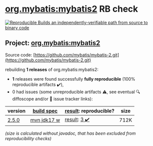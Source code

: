 [org.mybatis:mybatis2](https://central.sonatype.com/artifact/org.mybatis/mybatis2/2.5.0/versions) RB check
=======

[![Reproducible Builds](https://reproducible-builds.org/images/logos/rb.svg) an independently-verifiable path from source to binary code](https://reproducible-builds.org/)

## Project: [org.mybatis:mybatis2](https://central.sonatype.com/artifact/org.mybatis/mybatis2/2.5.0/versions)

Source code: [https://github.com/mybatis/mybatis-2.git](https://github.com/mybatis/mybatis-2.git)

rebuilding **1 releases** of org.mybatis:mybatis2:
- **1** releases were found successfully **fully reproducible** (100% reproducible artifacts :heavy_check_mark:),
- 0 had issues (some unreproducible artifacts :warning:, see eventual :mag: diffoscope and/or :memo: issue tracker links):

| version | [build spec](/BUILDSPEC.md) | [result](https://reproducible-builds.org/docs/jvm/): reproducible? | size |
| -- | --------- | ------ | -- |
| [2.5.0](https://central.sonatype.com/artifact/org.mybatis/mybatis2/2.5.0/pom) | [mvn jdk17 w](mybatis2-2.5.0.buildspec) | [result](mybatis2-2.5.0.buildinfo): [3 :heavy_check_mark: ](mybatis2-2.5.0.buildcompare) | 712K |

<i>(size is calculated without javadoc, that has been excluded from reproducibility checks)</i>

